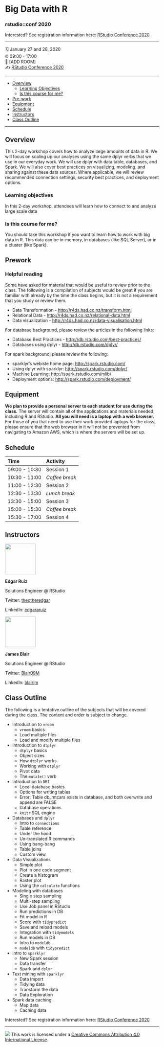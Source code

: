 Big Data with R
================

### rstudio::conf 2020

Interested? See registration information here: [RStudio Conference 2020](https://web.cvent.com/event/36ebe042-0113-44f1-8e36-b9bc5d0733bf)


-----

:spiral_calendar: January 27 and 28, 2020  
:alarm_clock:     09:00 - 17:00  
:hotel:           \[ADD ROOM\]  
:writing_hand:    [RStudio Conference 2020](https://web.cvent.com/event/36ebe042-0113-44f1-8e36-b9bc5d0733bf)

-----

* [Overview](#overview)
  * [Learning Objectives](#learning-objectives)
  * [Is this course for me?](#is-this-course-for-me)
* [Pre-work](#prework)
* [Equipment](#equipment)
* [Schedule](#schedule)
* [Instructors](#instructors)
* [Class Outline](#class-outline)

-----

## Overview

This 2-day workshop covers how to analyze large amounts of data in R.  We will focus on scaling up our analyses using the same dplyr verbs that we use in our everyday work. We will use dplyr with data.table, databases, and Spark.  We will also cover best practices on visualizing, modeling, and sharing against these data sources.  Where applicable, we will review recommended connection settings, security best practices, and deployment options.

### Learning objectives

In this 2-day workshop, attendees will learn how to connect to and analyze large scale data

### Is this course for me?

You should take this workshop if you want to learn how to work with big data in R. This data can be in-memory, in databases (like SQL Server), or in a cluster (like Spark).

## Prework

### Helpful reading

Some have asked for material that would be useful to review prior to the class.  The following is a compilation of subjects would be great if you are familiar with already by the time the class begins, but it is not a requirement that you study or review them. 

* Data Transformation - http://r4ds.had.co.nz/transform.html
* Relational Data - http://r4ds.had.co.nz/relational-data.html
* Data visualization - http://r4ds.had.co.nz/data-visualisation.html

For database background, please review the articles in the following links:

* Database Best Practices - http://db.rstudio.com/best-practices/
* Databases using dplyr - http://db.rstudio.com/dplyr/

For spark background, please review the following:

* sparklyr’s webiste home page: http://spark.rstudio.com/
* Using dplyr with sparklyr: http://spark.rstudio.com/dplyr/
* Machine Learning: http://spark.rstudio.com/mlib/
* Deployment options: http://spark.rstudio.com/deployment/

## Equipment

**We plan to provide a personal server to each student for use during the class.**  The server will contain all of the applications and materials needed, including R and RStudio.  **All you will need is a laptop with a web browser.**  For those of you that need to use their work provided laptops for the class, please ensure that the web browser in it will not be prevented from navigating to Amazon AWS, which is where the servers will be set up.

## Schedule

| Time          | Activity         |
| :------------ | :--------------- |
| 09:00 - 10:30 | Session 1        |
| 10:30 - 11:00 | *Coffee break*   |
| 11:00 - 12:30 | Session 2        |
| 12:30 - 13:30 | *Lunch break*    |
| 13:30 - 15:00 | Session 3        |
| 15:00 - 15:30 | *Coffee break*   |
| 15:30 - 17:00 | Session 4        |

## Instructors

<img src="https://avatars1.githubusercontent.com/u/7875923?s=460&v=4" width="100"/> 

**Edgar Ruiz**

Solutions Engineer @ RStudio

Twitter: [theotheredgar](https://twitter.com/theotheredgar)

LinkedIn: [edgararuiz](https://www.linkedin.com/in/edgararuiz/)

<img src="https://avatars2.githubusercontent.com/u/10444878?s=460&v=4" width="100"/> 

**James Blair** 

Solutions Engineer @ RStudio 

Twitter: [Blair09M](https://twitter.com/Blair09M) 

LinkedIn: [blairjm](https://www.linkedin.com/in/blairjm/) 

## Class Outline

The following is a tentative outline of the subjects that will be covered during the class.  The content and order is subject to change. 

  - Introduction to `vroom`
    - `vroom` basics
    - Load multiple files
    - Load and modify multiple files
  - Introduction to `dtplyr`
    - `dtplyr` basics
    - Object sizes
    - How `dtplyr` works
    - Working with `dtplyr`
    - Pivot data
    - The `mutate()` verb
  - Introduction to `DBI`
    - Local database basics
    - Options for writing tables
    - Error: Table db_mtcars exists in database, and both overwrite and append are FALSE
    - Database operations
    - `knitr` SQL engine
  - Databases and `dplyr`
    - Intro to `connections`
    - Table reference
    - Under the hood
    - Un-translated R commands
    - Using bang-bang
    - Table joins
    - Custom view
  - Data Visualizations
    - Simple plot
    - Plot in one code segment
    - Create a histogram
    - Raster plot
    - Using the `calculate` functions
  - Modeling with databases
    - Single step sampling
    - Multi-step sampling
    - Use Job panel in RStudio
    - Run predictions in DB
    - Fit model in R
    - Score with `tidypredict`
    - Save and reload models
    - Integration with `tidymodels`
    - Run models in DB
    - Intro to `modeldb`
    - `modeldb` with `tidypredict`
  - Intro to `sparklyr`
    - New Spark session
    - Data transfer
    - Spark and `dplyr`
  - Text mining with `sparklyr`
    - Data Import
    - Tidying data
    - Transform the data
    - Data Exploration
  - Spark data caching
    - Map data
    - Caching data

Interested? See registration information here: [RStudio Conference 2020](https://web.cvent.com/event/36ebe042-0113-44f1-8e36-b9bc5d0733bf)

-----

![](https://i.creativecommons.org/l/by/4.0/88x31.png) This work is
licensed under a [Creative Commons Attribution 4.0 International
License](https://creativecommons.org/licenses/by/4.0/).
